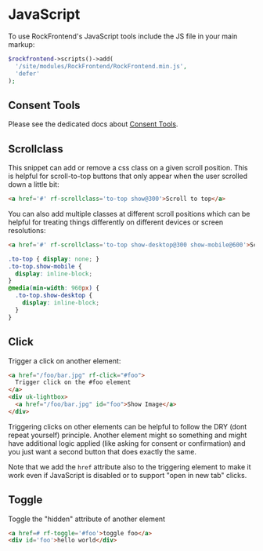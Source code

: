 # JavaScript

To use RockFrontend's JavaScript tools include the JS file in your main markup:

```php
$rockfrontend->scripts()->add(
  '/site/modules/RockFrontend/RockFrontend.min.js',
  'defer'
);
```

## Consent Tools

Please see the dedicated docs about [Consent Tools](../consent-tools/).

## Scrollclass

This snippet can add or remove a css class on a given scroll position. This is helpful for scroll-to-top buttons that only appear when the user scrolled down a little bit:

```html
<a href='#' rf-scrollclass='to-top show@300'>Scroll to top</a>
```

You can also add multiple classes at different scroll positions which can be helpful for treating things differently on different devices or screen resolutions:

```html
<a href='#' rf-scrollclass='to-top show-desktop@300 show-mobile@600'>Scroll to top</a>
```

```css
.to-top { display: none; }
.to-top.show-mobile {
  display: inline-block;
}
@media(min-width: 960px) {
  .to-top.show-desktop {
    display: inline-block;
  }
}
```

## Click

Trigger a click on another element:

```html
<a href="/foo/bar.jpg" rf-click="#foo">
  Trigger click on the #foo element
</a>
<div uk-lightbox>
  <a href="/foo/bar.jpg" id="foo">Show Image</a>
</div>
```

Triggering clicks on other elements can be helpful to follow the DRY (dont repeat yourself) principle. Another element might so something and might have additional logic applied (like asking for consent or confirmation) and you just want a second button that does exactly the same.

Note that we add the `href` attribute also to the triggering element to make it work even if JavaScript is disabled or to support "open in new tab" clicks.

## Toggle

Toggle the "hidden" attribute of another element

```html
<a href=# rf-toggle='#foo'>toggle foo</a>
<div id='foo'>hello world</div>
```
